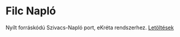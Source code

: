 # Filc Napló
Nyílt forráskódú Szivacs-Napló port, eKréta rendszerhez.
[Letöltések](https://github.com/filcnaplo/filcnaplo/releases)
